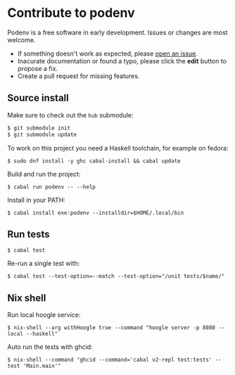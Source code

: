 # Contribute to podenv

Podenv is a free software in early development. Issues or changes are most welcome.

* If something doesn't work as expected, please [open an issue](https://github.com/podenv/podenv/issues/new).
* Inacurate documentation or found a typo, please click the **edit** button to propose a fix.
* Create a pull request for missing features.

## Source install

Make sure to check out the `hub` submodule:

```bash
$ git submodule init
$ git submodule update
```

To work on this project you need a Haskell toolchain, for example on fedora:

```ShellSession
$ sudo dnf install -y ghc cabal-install && cabal update
```

Build and run the project:

```ShellSession
$ cabal run podenv -- --help
```

Install in your PATH:

```ShellSession
$ cabal install exe:podenv --installdir=$HOME/.local/bin
```

## Run tests

```ShellSession
$ cabal test
```

Re-run a single test with:

```ShellSession
$ cabal test --test-option=--match --test-option="/unit tests/$name/"
```

## Nix shell

Run local hoogle service:

```ShellSession
$ nix-shell --arg withHoogle true --command "hoogle server -p 8080 --local --haskell"
```

Auto run the tests with ghcid:

```ShellSession
$ nix-shell --command "ghcid --command='cabal v2-repl test:tests' --test 'Main.main'"
```
